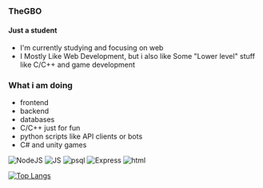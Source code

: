 ### TheGBO
#### Just a student
- I'm currently studying and focusing on web
- I Mostly Like Web Development, but i also like Some "Lower level" stuff like C/C++ and game development
### What i am doing
- frontend
- backend
- databases
- C/C++ just for fun
- python scripts like API clients or bots
- C# and unity games

![NodeJS](https://img.shields.io/badge/Node.js-43853D?style=for-the-badge&logo=node.js&logoColor=white) ![JS](https://img.shields.io/badge/JavaScript-F7DF1E?style=for-the-badge&logo=javascript&logoColor=black) ![psql](https://img.shields.io/badge/PostgreSQL-316192?style=for-the-badge&logo=postgresql&logoColor=white) ![Express](https://img.shields.io/badge/Express.js-404D59?style=for-the-badge) ![html](https://img.shields.io/badge/HTML5-E34F26?style=for-the-badge&logo=html5&logoColor=white) 

[![Top Langs](https://github-readme-stats.vercel.app/api/top-langs/?username=TheGBO&exclude_repo=github-readme-stats,anuraghazra.github.io)](https://github.com/anuraghazra/github-readme-stats)
